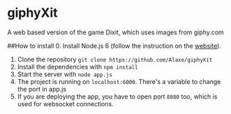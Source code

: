 # giphyXit
A web based version of the game Dixit, which uses images from giphy.com

##How to install
  0. Install Node.js 6 (follow the instruction on the
     [website](https://nodejs.org/)).
  1. Clone the repository `git clone https://github.com/Alaxe/giphyXit`
  2. Install the dependencies with `npm install`
  3. Start the server with `node app.js`
  4. The project is running on `localhost:6000`. There's a variable to change
     the port in app.js
  5. If you are deploying the app, you have to open port `8080` too, which is used
     for websocket connections.


